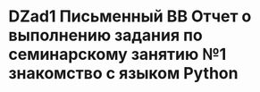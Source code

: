 # DZad1 Письменный ВВ Отчет о выполнению задания по семинарскому занятию №1 знакомство с языком Python
